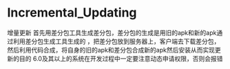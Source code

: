 # Incremental_Updating
增量更新
首先用差分包工具生成差分包，差分包的生成是用旧的apk和新的apk通过利用差分包生成工具生成的
，把差分包放到服务器上，客户端去下载差分包，然后利用代码合成，将自身的旧的apk和差分包合成新的apk然后安装从而实现更新的目的
6.0及其以上的系统在开发过程中一定要注意动态申请权限，否则会报错
